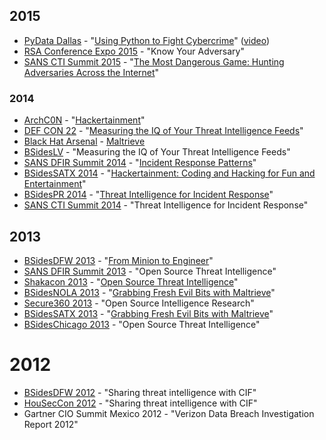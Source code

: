 ## 2015
- [PyData Dallas](http://pydata.org/dal2015/schedule/#26) - "[Using Python to Fight Cybercrime](https://speakerdeck.com/krmaxwell/using-python-to-fight-cybercrime)" ([video](https://www.youtube.com/watch?v=a7v5fB2IaT4))
- [RSA Conference Expo 2015](https://www.rsaconference.com/events/us15/agenda/sessions/1929/know-your-adversary-gathering-intelligence-on) - "Know Your Adversary"
- [SANS CTI Summit 2015](http://www.sans.org/event/cyber-threat-intelligence-summit-2015) - "[The Most Dangerous Game: Hunting Adversaries Across the Internet](https://speakerdeck.com/sroberts/the-most-dangerous-game)"

### 2014
- [ArchC0N](http://www.archc0n.org/index.php/archive/archcon-2014/) - "[Hackertainment](https://speakerdeck.com/krmaxwell/hackertainment)"
- [DEF CON 22](https://www.defcon.org/html/defcon-22/dc-22-index.html) - "[Measuring the IQ of Your Threat Intelligence Feeds](https://www.defcon.org/html/defcon-22/dc-22-speakers.html#Pinto)"
- [Black Hat Arsenal](https://www.blackhat.com/us-14/arsenal.html) - [Maltrieve](http://maltrieve.org)
- [BSidesLV](http://www.bsideslv.org) - "Measuring the IQ of Your Threat Intelligence Feeds"
- [SANS DFIR Summit 2014](https://www.sans.org/event-downloads/33822/agenda.pdf) - "[Incident Response Patterns](https://speakerdeck.com/krmaxwell/incident-patterns)"
- [BSidesSATX 2014](http://bsidestexas.blogspot.com/p/san-antonio-schedule.html) - "[Hackertainment: Coding and Hacking for Fun and Entertainment](https://speakerdeck.com/krmaxwell/hackertainment)"
- [BSidesPR 2014](http://bsidespr.org/2014/?page_id=88) - "[Threat Intelligence for Incident Response](https://speakerdeck.com/krmaxwell/threat-intelligence-for-incident-response)"
- [SANS CTI Summit 2014](https://www.sans.org/event-downloads/35252/agenda.pdf) - "Threat Intelligence for Incident Response"

## 2013
- [BSidesDFW 2013](http://www.securitybsides.com/w/page/68749447/BSidesDFW%202013%20Full%20Track%202%20Abstracts) - "[From Minion to Engineer](https://speakerdeck.com/krmaxwell/from-minion-to-engineer)"
- [SANS DFIR Summit 2013](https://www.sans.org/event-downloads/30107/agenda.pdf) - "Open Source Threat Intelligence"
- [Shakacon 2013](https://www.youtube.com/watch?v=JxJaCIzzFzg) - "[Open Source Threat Intelligence](https://speakerdeck.com/krmaxwell/open-source-threat-intelligence-shakacon)"
- [BSidesNOLA 2013](http://www.securitybsides.com/w/page/62741761/BsidesNola) - "[Grabbing Fresh Evil Bits with Maltrieve](https://speakerdeck.com/krmaxwell/grabbing-fresh-evil-bits-maltrieve-1)"
- [Secure360 2013](http://secure360.org/schedule/open-source-intelligence-research/) - "Open Source Intelligence Research"
- [BSidesSATX 2013](http://www.securitybsides.com/w/page/62049224/BSidesSATX) - "[Grabbing Fresh Evil Bits with Maltrieve](https://speakerdeck.com/krmaxwell/grabbing-fresh-evil-bits-maltrieve)"
- [BSidesChicago 2013](https://securechicago.org/pastevents/bsideschicago-2013/schedule/) - "Open Source Threat Intelligence"

# 2012

- [BSidesDFW 2012](http://www.securitybsides.com/w/page/50488342/BSidesDFW%202012) - "Sharing threat intelligence with CIF"
- [HouSecCon 2012](http://houstonseccon.com/agenda-2012/#kyle) - "Sharing threat intelligence with CIF"
- Gartner CIO Summit Mexico 2012 - "Verizon Data Breach Investigation Report 2012"


